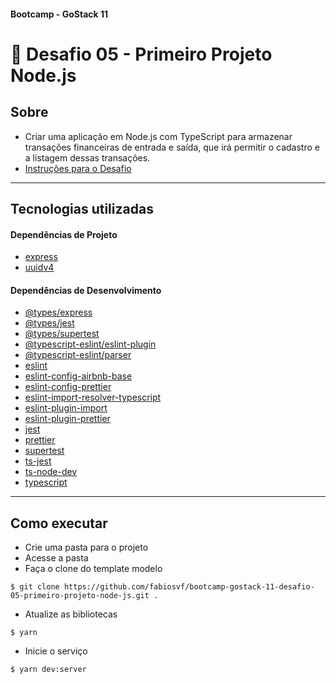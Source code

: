 ####  Bootcamp - GoStack 11
# 🚀 Desafio 05 - Primeiro Projeto Node.js

## Sobre
- Criar uma aplicação em Node.js com TypeScript para armazenar transações financeiras de entrada e saída, que irá permitir o cadastro e a listagem dessas transações.
- [Instruções para o Desafio](docs/Desafio%2005%20-%20Instru%C3%A7%C3%B5es.pdf)

---

## Tecnologias utilizadas

#### Dependências de Projeto
- [express](https://yarnpkg.com/package/express)
- [uuidv4](https://yarnpkg.com/package/uuidv4)

#### Dependências de Desenvolvimento
- [@types/express](https://yarnpkg.com/package/@types/express)
- [@types/jest](https://yarnpkg.com/package/@types/jest)
- [@types/supertest](https://yarnpkg.com/package/@types/supertest)
- [@typescript-eslint/eslint-plugin](https://yarnpkg.com/package/@typescript-eslint/eslint-plugin)
- [@typescript-eslint/parser](https://yarnpkg.com/package/@typescript-eslint/parser)
- [eslint](https://yarnpkg.com/package/eslint)
- [eslint-config-airbnb-base](https://yarnpkg.com/package/eslint-config-airbnb-base)
- [eslint-config-prettier](https://yarnpkg.com/package/eslint-config-prettier)
- [eslint-import-resolver-typescript](https://yarnpkg.com/package/eslint-import-resolver-typescript)
- [eslint-plugin-import](https://yarnpkg.com/package/eslint-plugin-import)
- [eslint-plugin-prettier](https://yarnpkg.com/package/eslint-plugin-prettier)
- [jest](https://yarnpkg.com/package/jest)
- [prettier](https://yarnpkg.com/package/prettier)
- [supertest](https://yarnpkg.com/package/supertest)
- [ts-jest](https://yarnpkg.com/package/ts-jest)
- [ts-node-dev](https://yarnpkg.com/package/ts-node-dev)
- [typescript](https://yarnpkg.com/package/typescript)

---

## Como executar
- Crie uma pasta para o projeto
- Acesse a pasta
- Faça o clone do template modelo
```
$ git clone https://github.com/fabiosvf/bootcamp-gostack-11-desafio-05-primeiro-projeto-node-js.git .
```
- Atualize as bibliotecas
```
$ yarn
```
- Inicie o serviço
```
$ yarn dev:server
```

